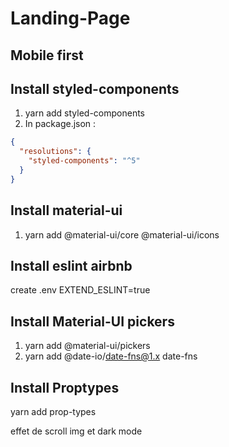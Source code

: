 # Landing-Page

## Mobile first

## Install styled-components

1. yarn add styled-components
2. In package.json :

```json
{
  "resolutions": {
    "styled-components": "^5"
  }
}
```

## Install material-ui

1. yarn add @material-ui/core @material-ui/icons

## Install eslint airbnb

create .env EXTEND_ESLINT=true

## Install Material-UI pickers

1. yarn add @material-ui/pickers
2. yarn add @date-io/date-fns@1.x date-fns

## Install Proptypes

yarn add prop-types

effet de scroll img
et dark mode
